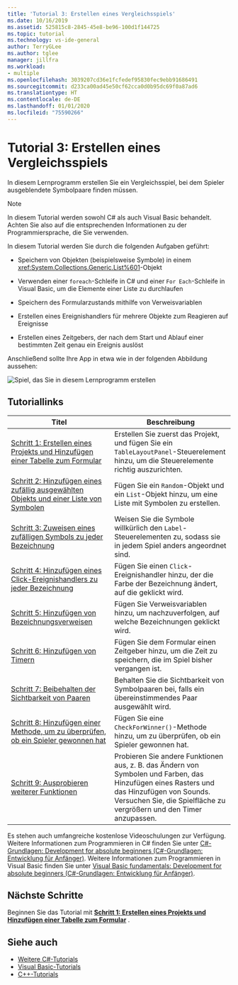 ```yaml
---
title: 'Tutorial 3: Erstellen eines Vergleichsspiels'
ms.date: 10/16/2019
ms.assetid: 525815c8-2845-45e8-be96-100d1f144725
ms.topic: tutorial
ms.technology: vs-ide-general
author: TerryGLee
ms.author: tglee
manager: jillfra
ms.workload:
- multiple
ms.openlocfilehash: 3039207cd36e1fcfedef95830fec9ebb91686491
ms.sourcegitcommit: d233ca00ad45e50cf62cca0d0b95dc69f0a87ad6
ms.translationtype: HT
ms.contentlocale: de-DE
ms.lasthandoff: 01/01/2020
ms.locfileid: "75590266"
---
```

# <a name="tutorial-3-create-a-matching-game"></a>Tutorial 3: Erstellen eines Vergleichsspiels

In diesem Lernprogramm erstellen Sie ein Vergleichsspiel, bei dem Spieler ausgeblendete Symbolpaare finden müssen.

> [!NOTE]
> In diesem Tutorial werden sowohl C# als auch Visual Basic behandelt. Achten Sie also auf die entsprechenden Informationen zu der Programmiersprache, die Sie verwenden.

In diesem Tutorial werden Sie durch die folgenden Aufgaben geführt:

- Speichern von Objekten (beispielsweise Symbole) in einem <xref:System.Collections.Generic.List%601>-Objekt

- Verwenden einer `foreach`-Schleife in C# und einer `For Each`-Schleife in Visual Basic, um die Elemente einer Liste zu durchlaufen

- Speichern des Formularzustands mithilfe von Verweisvariablen

- Erstellen eines Ereignishandlers für mehrere Objekte zum Reagieren auf Ereignisse

- Erstellen eines Zeitgebers, der nach dem Start und Ablauf einer bestimmten Zeit genau ein Ereignis auslöst

Anschließend sollte Ihre App in etwa wie in der folgenden Abbildung aussehen:

![Spiel, das Sie in diesem Lernprogramm erstellen](../ide/media/express_finishedgame.png)

## <a name="tutorial-links"></a>Tutoriallinks

|Titel|Beschreibung|
|-----------|-----------------|
|[Schritt 1: Erstellen eines Projekts und Hinzufügen einer Tabelle zum Formular](../ide/step-1-create-a-project-and-add-a-table-to-your-form.md)|Erstellen Sie zuerst das Projekt, und fügen Sie ein `TableLayoutPanel`-Steuerelement hinzu, um die Steuerelemente richtig auszurichten.|
|[Schritt 2: Hinzufügen eines zufällig ausgewählten Objekts und einer Liste von Symbolen](../ide/step-2-add-a-random-object-and-a-list-of-icons.md)|Fügen Sie ein `Random`-Objekt und ein `List`-Objekt hinzu, um eine Liste mit Symbolen zu erstellen.|
|[Schritt 3: Zuweisen eines zufälligen Symbols zu jeder Bezeichnung](../ide/step-3-assign-a-random-icon-to-each-label.md)|Weisen Sie die Symbole willkürlich den `Label`-Steuerelementen zu, sodass sie in jedem Spiel anders angeordnet sind.|
|[Schritt 4: Hinzufügen eines Click-Ereignishandlers zu jeder Bezeichnung](../ide/step-4-add-a-click-event-handler-to-each-label.md)|Fügen Sie einen `Click`-Ereignishandler hinzu, der die Farbe der Bezeichnung ändert, auf die geklickt wird.|
|[Schritt 5: Hinzufügen von Bezeichnungsverweisen](../ide/step-5-add-label-references.md)|Fügen Sie Verweisvariablen hinzu, um nachzuverfolgen, auf welche Bezeichnungen geklickt wird.|
|[Schritt 6: Hinzufügen von Timern](../ide/step-6-add-a-timer.md)|Fügen Sie dem Formular einen Zeitgeber hinzu, um die Zeit zu speichern, die im Spiel bisher vergangen ist.|
|[Schritt 7: Beibehalten der Sichtbarkeit von Paaren](../ide/step-7-keep-pairs-visible.md)|Behalten Sie die Sichtbarkeit von Symbolpaaren bei, falls ein übereinstimmendes Paar ausgewählt wird.|
|[Schritt 8: Hinzufügen einer Methode, um zu überprüfen, ob ein Spieler gewonnen hat](../ide/step-8-add-a-method-to-verify-whether-the-player-won.md)|Fügen Sie eine `CheckForWinner()`-Methode hinzu, um zu überprüfen, ob ein Spieler gewonnen hat.|
|[Schritt 9: Ausprobieren weiterer Funktionen](../ide/step-9-try-other-features.md)|Probieren Sie andere Funktionen aus, z. B. das Ändern von Symbolen und Farben, das Hinzufügen eines Rasters und das Hinzufügen von Sounds. Versuchen Sie, die Spielfläche zu vergrößern und den Timer anzupassen.|

Es stehen auch umfangreiche kostenlose Videoschulungen zur Verfügung. Weitere Informationen zum Programmieren in C# finden Sie unter [C#-Grundlagen: Development for absolute beginners (C#-Grundlagen: Entwicklung für Anfänger)](https://channel9.msdn.com/Series/C-Sharp-Fundamentals-Development-for-Absolute-Beginners). Weitere Informationen zum Programmieren in Visual Basic finden Sie unter [Visual Basic fundamentals: Development for absolute beginners (C#-Grundlagen: Entwicklung für Anfänger)](https://channel9.msdn.com/Series/Visual-Basic-Development-for-Absolute-Beginners).

## <a name="next-steps"></a>Nächste Schritte

Beginnen Sie das Tutorial mit **[Schritt 1: Erstellen eines Projekts und Hinzufügen einer Tabelle zum Formular](../ide/step-1-create-a-project-and-add-a-table-to-your-form.md)** .

## <a name="see-also"></a>Siehe auch

* [Weitere C#-Tutorials](/visualstudio/get-started/csharp/)
* [Visual Basic-Tutorials](/visualstudio/get-started/visual-basic/)
* [C++-Tutorials](/cpp/get-started/tutorial-console-cpp)
